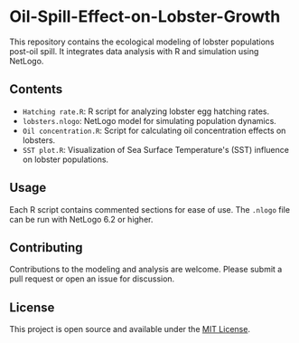 # Oil-Spill-Effect-on-Lobster-Growth

This repository contains the ecological modeling of lobster populations post-oil spill. It integrates data analysis with R and simulation using NetLogo.

## Contents
- `Hatching rate.R`: R script for analyzing lobster egg hatching rates.
- `lobsters.nlogo`: NetLogo model for simulating population dynamics.
- `Oil concentration.R`: Script for calculating oil concentration effects on lobsters.
- `SST plot.R`: Visualization of Sea Surface Temperature's (SST) influence on lobster populations.

## Usage
Each R script contains commented sections for ease of use. The `.nlogo` file can be run with NetLogo 6.2 or higher.

## Contributing
Contributions to the modeling and analysis are welcome. Please submit a pull request or open an issue for discussion.

## License
This project is open source and available under the [MIT License](LICENSE).
